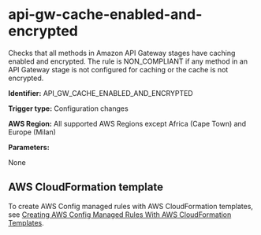 # api\-gw\-cache\-enabled\-and\-encrypted<a name="api-gw-cache-enabled-and-encrypted"></a>

Checks that all methods in Amazon API Gateway stages have caching enabled and encrypted\. The rule is NON\_COMPLIANT if any method in an API Gateway stage is not configured for caching or the cache is not encrypted\.

**Identifier:** API\_GW\_CACHE\_ENABLED\_AND\_ENCRYPTED

**Trigger type:** Configuration changes

**AWS Region:** All supported AWS Regions except Africa \(Cape Town\) and Europe \(Milan\)

**Parameters:**

 None  

## AWS CloudFormation template<a name="w24aac11c29c17c25c15"></a>

To create AWS Config managed rules with AWS CloudFormation templates, see [Creating AWS Config Managed Rules With AWS CloudFormation Templates](aws-config-managed-rules-cloudformation-templates.md)\.